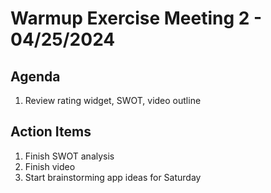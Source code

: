 # Warmup Exercise Meeting 2 - 04/25/2024
## Agenda 
1. Review rating widget, SWOT, video outline

## Action Items 
1. Finish SWOT analysis
2. Finish video
3. Start brainstorming app ideas for Saturday
